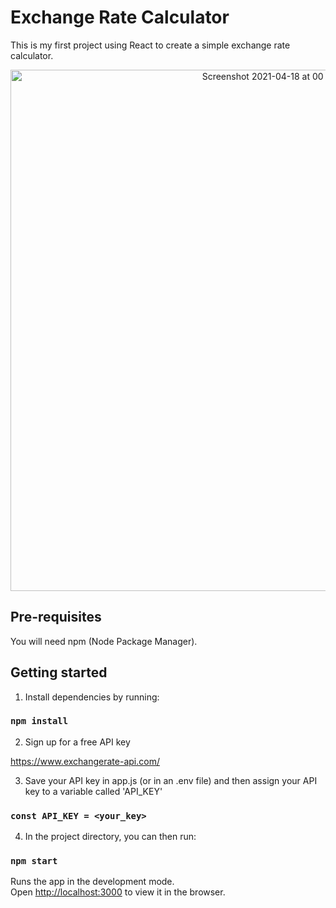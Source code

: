 # Exchange Rate Calculator

This is my first project using React to create a simple exchange rate calculator. 

<img style="text-align:center;" width="834" alt="Screenshot 2021-04-18 at 00 40 58" src="https://user-images.githubusercontent.com/79051888/115129535-c9ac4b00-9fde-11eb-9604-d09a2a9527b1.png">

## Pre-requisites

You will need npm (Node Package Manager). 

## Getting started

1. Install dependencies by running:

### `npm install`

2. Sign up for a free API key 

https://www.exchangerate-api.com/

3. Save your API key in app.js (or in an .env file) and then assign your API key to a variable called 'API_KEY'

### `const API_KEY = <your_key>`

4. In the project directory, you can then run:

### `npm start`

Runs the app in the development mode.\
Open [http://localhost:3000](http://localhost:3000) to view it in the browser.

